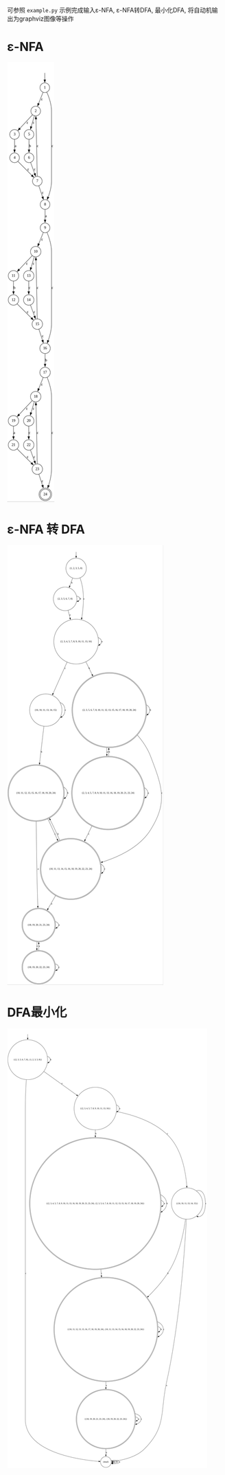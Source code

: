 可参照 `example.py` 示例完成输入ε-NFA, ε-NFA转DFA, 最小化DFA, 将自动机输出为graphviz图像等操作

# ε-NFA

![ε-NFA](dot/eps_nfa.jpg)

# ε-NFA 转 DFA

![DFA](dot/dfa.jpg)

# DFA最小化

![min-DFA](dot/min_dfa.jpg)

